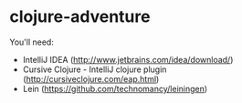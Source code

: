 clojure-adventure
=================

You'll need:
* IntelliJ IDEA (http://www.jetbrains.com/idea/download/)
* Cursive Clojure - IntelliJ clojure plugin (http://cursiveclojure.com/eap.html)
* Lein (https://github.com/technomancy/leiningen)


